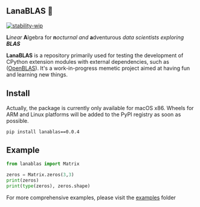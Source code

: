 ## LanaBLAS 🐑

[![stability-wip](https://img.shields.io/badge/stability-wip-lightgrey.svg)](https://github.com/mkenney/software-guides/blob/master/STABILITY-BADGES.md#work-in-progress) 

**L***inear* **A**lgebra for **n***octurnal* *and* **a**dventurous *data scientists exploring **BLAS***


**LanaBLAS** is a repository primarily used for testing the development of CPython extension modules with external dependencies, such as ([OpenBLAS](https://github.com/xianyi/OpenBLAS)). It's a work-in-progress memetic project aimed at having fun and learning new things.


## Install 

Actually, the package is currently only available for macOS x86. Wheels for ARM and Linux platforms will be added to the PyPI registry as soon as possible.

```console
pip install lanablas==0.0.4
```

## Example 

```python
from lanablas import Matrix

zeros = Matrix.zeros(3,3)
print(zeros)
print(type(zeros), zeros.shape)
```

For more comprehensive examples, please visit the [examples](https://github.com/marcosalvalaggio/lana-blas/tree/main/examples) folder

